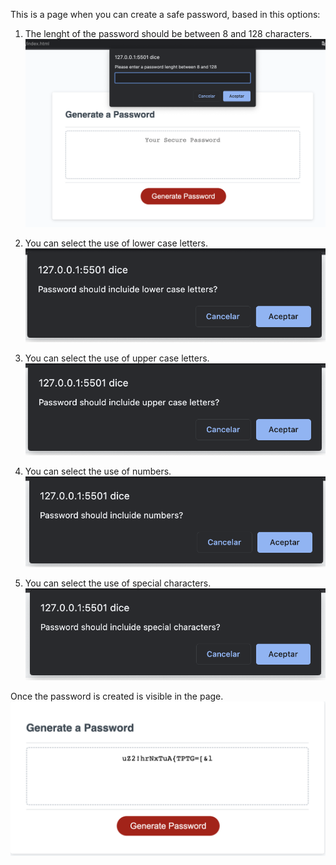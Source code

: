 This is a page when you can create a safe password, based in this options:

1. The lenght of the password should be between 8 and 128 characters.
    ![Alt text](assets/images/password_lenght.png)

2. You can select the use of lower case letters.
    ![Alt text](assets/images/password_lowercase.png)

3. You can select the use of upper case letters.
    ![Alt text](assets/images/password_uppercase.png)

4. You can select the use of numbers.
    ![Alt text](assets/images/password_numbers.png)

5. You can select the use of special characters.
    ![Alt text](assets/images/password_specialchars.png)    

Once the password is created is visible in the page.
![Alt text](assets/images/password_created.png)

